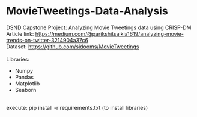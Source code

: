 # MovieTweetings-Data-Analysis
DSND Capstone Project: Analyzing Movie Tweetings data using CRISP-DM
<br>
Article link: https://medium.com/@parikshitsaikia1619/analyzing-movie-trends-on-twitter-3214904a37c6
<br>
Dataset: https://github.com/sidooms/MovieTweetings
<br>
<br>
Libraries:
* Numpy
* Pandas
* Matplotlib
* Seaborn
<br>
execute: pip install -r requirements.txt (to install libraries)<br>

